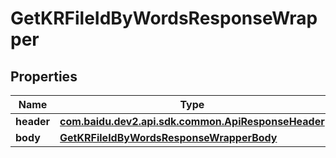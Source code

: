 

# GetKRFileIdByWordsResponseWrapper


## Properties

Name | Type | Description | Notes
------------ | ------------- | ------------- | -------------
**header** | [**com.baidu.dev2.api.sdk.common.ApiResponseHeader**](com.baidu.dev2.api.sdk.common.ApiResponseHeader.md) |  |  [optional]
**body** | [**GetKRFileIdByWordsResponseWrapperBody**](GetKRFileIdByWordsResponseWrapperBody.md) |  |  [optional]




